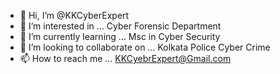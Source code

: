 - 👋 Hi, I’m @KKCyberExpert
- 👀 I’m interested in ... Cyber Forensic Department
- 🌱 I’m currently learning ... Msc in Cyber Security
- 💞️ I’m looking to collaborate on ... Kolkata Police Cyber Crime
- 📫 How to reach me ... KKCyebrExpert@Gmail.com

<!---
KKCyberExpert/KKCyberExpert is a ✨ special ✨ repository because its `README.md` (this file) appears on your GitHub profile.
You can click the Preview link to take a look at your changes.
--->

